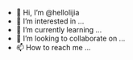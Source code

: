 - 👋 Hi, I’m @hellolijia
- 👀 I’m interested in ...
- 🌱 I’m currently learning ...
- 💞️ I’m looking to collaborate on ...
- 📫 How to reach me ...

<!---
hellolijia/hellolijia is a ✨ special ✨ repository because its `README.md` (this file) appears on your GitHub profile.
You can click the Preview link to take a look at your changes.
--->
